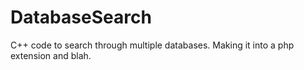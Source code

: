DatabaseSearch
==============

C++ code to search through multiple databases.
Making it into a php extension and blah.
